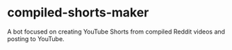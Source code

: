 # compiled-shorts-maker
A bot focused on creating YouTube Shorts from compiled Reddit videos and posting to YouTube.
